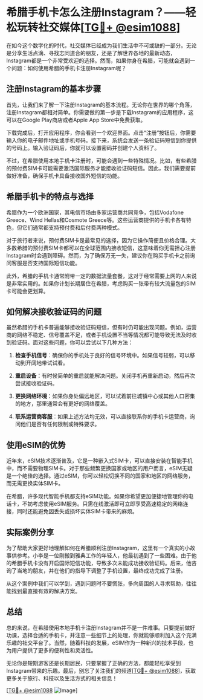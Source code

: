 # 希腊手机卡怎么注册Instagram？——轻松玩转社交媒体[[TG💪+ @esim1088](https://t.me/s/esim1088)]

在如今这个数字化的时代，社交媒体已经成为我们生活中不可或缺的一部分。无论是分享生活点滴、寻找志同道合的朋友，还是了解世界各地的最新动态，Instagram都是一个非常受欢迎的选择。然而，如果你身在希腊，可能就会遇到一个问题：如何使用希腊的手机卡注册Instagram呢？

## 注册Instagram的基本步骤

首先，让我们来了解一下注册Instagram的基本流程。无论你在世界的哪个角落，注册Instagram都相对简单。你需要做的第一步是下载Instagram的应用程序，这可以在Google Play商店或者Apple App Store中免费获取。

下载完成后，打开应用程序，你会看到一个欢迎界面。点击“注册”按钮后，你需要输入你的电子邮件地址或手机号码。接下来，系统会发送一条验证码短信到你提供的号码上。输入验证码后，你就可以设置密码并创建个人资料了。

不过，在希腊使用本地手机卡注册时，可能会遇到一些特殊情况。比如，有些希腊的预付费SIM卡可能需要激活国际服务才能接收验证码短信。因此，我们需要提前做好准备，确保手机卡具备接收国外短信的功能。

## 希腊手机卡的特点与选择

希腊作为一个欧洲国家，其电信市场由多家运营商共同竞争，包括Vodafone Greece、Wind Hellas和Cosmote Greece等。这些运营商提供的手机卡各有特色，但它们通常都支持预付费和后付费两种模式。

对于旅行者来说，预付费SIM卡是最常见的选择，因为它操作简便且价格合理。大多数希腊的预付费SIM卡都可以在全球范围内接收短信，这意味着你无需担心注册Instagram时会遇到障碍。然而，为了确保万无一失，建议你在购买手机卡之前询问客服是否支持国际短信功能。

此外，希腊的手机卡通常附带一定的数据流量套餐，这对于经常需要上网的人来说是非常实用的。如果你计划长期居住在希腊，考虑购买一张带有较大流量包的SIM卡可能会更划算。

## 如何解决接收验证码的问题

虽然希腊的手机卡普遍能够接收验证码短信，但有时仍可能出现问题。例如，运营商的网络不稳定、信号覆盖不足，或者手机设置不当等情况都可能导致无法及时收到验证码。面对这些问题，你可以尝试以下几种方法：

1. **检查手机信号**：确保你的手机处于良好的信号环境中。如果信号较弱，可以移动到开阔地带试试看。
   
2. **重启设备**：有时候简单的重启就能解决问题。关闭手机再重新启动，然后再次尝试接收验证码。

3. **更换网络环境**：如果你身处偏远地区，可以试着前往城镇中心或其他人口密集的地方，那里通常会有更好的网络覆盖。

4. **联系运营商客服**：如果上述方法均无效，可以直接联系你的手机卡运营商，询问他们是否有任何限制或特殊要求。

## 使用eSIM的优势

近年来，eSIM技术逐渐普及，它是一种嵌入式SIM卡，可以直接安装在智能手机中，而不需要物理SIM卡。对于那些频繁更换国家或地区的用户而言，eSIM无疑是一个绝佳的选择。通过eSIM，你可以轻松切换不同的国家和地区的网络服务，而无需更换实体SIM卡。

在希腊，许多现代智能手机都支持eSIM功能。如果你希望更加便捷地管理你的电话卡，不妨考虑使用eSIM服务。只需在线激活即可立即享受高速稳定的网络连接，同时还能避免因丢失或损坏实体SIM卡带来的麻烦。

## 实际案例分享

为了帮助大家更好地理解如何在希腊顺利注册Instagram，这里有一个真实的小故事供参考。小李是一位刚搬到雅典工作的年轻人，他最初遇到了一些困难。由于他的希腊手机卡没有开启国际短信功能，导致多次未能成功接收验证码。后来，他咨询了当地的朋友，并在他们的指导下调整了手机设置，最终成功完成了注册。

从这个案例中我们可以学到，遇到问题时不要慌张，多向周围的人寻求帮助，往往能找到最直接有效的解决方案。

## 总结

总的来说，在希腊使用本地手机卡注册Instagram并不是一件难事。只要提前做好功课，选择合适的手机卡，并注意一些细节上的处理，你就能够顺利加入这个充满乐趣的社交平台了。当然，随着科技的发展，eSIM作为一种新兴的技术手段，也为用户提供了更多的便利性和灵活性。

无论你是短期游客还是长期居民，只要掌握了正确的方法，都能轻松享受到Instagram带来的乐趣。最后，别忘了关注我们的频道[[TG💪+ @esim1088](https://t.me/s/esim1088)]，获取更多关于旅行、科技以及生活方式的相关信息！

[[TG💪+ @esim1088](https://t.me/s/esim1088) ![Image](https://i.postimg.cc/4NQfJmqS/Snipaste-2025-05-13-00-14-12.png)]
